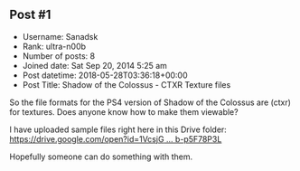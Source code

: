 ## Post #1
- Username: Sanadsk
- Rank: ultra-n00b
- Number of posts: 8
- Joined date: Sat Sep 20, 2014 5:25 am
- Post datetime: 2018-05-28T03:36:18+00:00
- Post Title: Shadow of the Colossus - CTXR Texture files

So the file formats for the PS4 version of Shadow of the Colossus are (ctxr) for textures. Does anyone know how to make them viewable?

I have uploaded sample files right here in this Drive folder: [https://drive.google.com/open?id=1VcsjG ... b-p5F78P3L](https://drive.google.com/open?id=1VcsjGQ1ND_eEFmqvgOf-Dwb-p5F78P3L)

Hopefully someone can do something with them.
